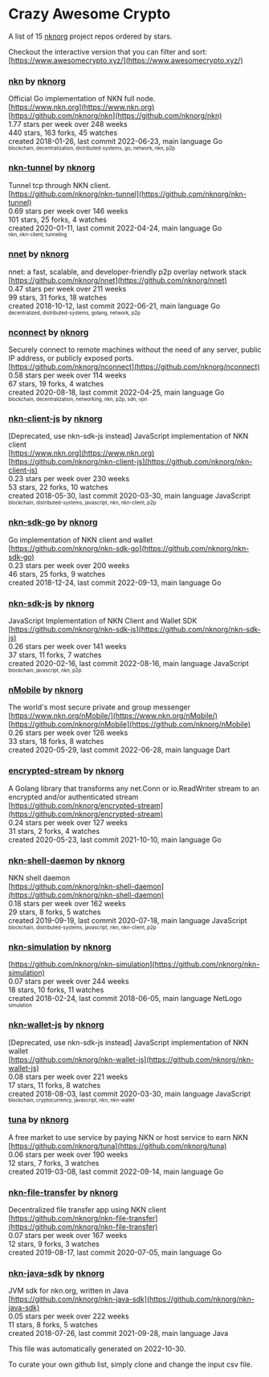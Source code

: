 # Crazy Awesome Crypto
A list of 15 [nknorg](https://github.com/nknorg) project repos ordered by stars.  

Checkout the interactive version that you can filter and sort: 
[https://www.awesomecrypto.xyz/](https://www.awesomecrypto.xyz/)  


### [nkn](https://github.com/nknorg/nkn) by [nknorg](https://github.com/nknorg)  
Official Go implementation of NKN full node.  
[https://www.nkn.org](https://www.nkn.org)  
[https://github.com/nknorg/nkn](https://github.com/nknorg/nkn)  
1.77 stars per week over 248 weeks  
440 stars, 163 forks, 45 watches  
created 2018-01-26, last commit 2022-06-23, main language Go  
<sub><sup>blockchain, decentralization, distributed-systems, go, network, nkn, p2p</sup></sub>


### [nkn-tunnel](https://github.com/nknorg/nkn-tunnel) by [nknorg](https://github.com/nknorg)  
Tunnel tcp through NKN client.  
[https://github.com/nknorg/nkn-tunnel](https://github.com/nknorg/nkn-tunnel)  
0.69 stars per week over 146 weeks  
101 stars, 25 forks, 4 watches  
created 2020-01-11, last commit 2022-04-24, main language Go  
<sub><sup>nkn, nkn-client, tunneling</sup></sub>


### [nnet](https://github.com/nknorg/nnet) by [nknorg](https://github.com/nknorg)  
nnet: a fast, scalable, and developer-friendly p2p overlay network stack  
[https://github.com/nknorg/nnet](https://github.com/nknorg/nnet)  
0.47 stars per week over 211 weeks  
99 stars, 31 forks, 18 watches  
created 2018-10-12, last commit 2022-06-21, main language Go  
<sub><sup>decentralized, distributed-systems, golang, network, p2p</sup></sub>


### [nconnect](https://github.com/nknorg/nconnect) by [nknorg](https://github.com/nknorg)  
Securely connect to remote machines without the need of any server, public IP address, or publicly exposed ports.  
[https://github.com/nknorg/nconnect](https://github.com/nknorg/nconnect)  
0.58 stars per week over 114 weeks  
67 stars, 19 forks, 4 watches  
created 2020-08-18, last commit 2022-04-25, main language Go  
<sub><sup>blockchain, decentralization, networking, nkn, p2p, sdn, vpn</sup></sub>


### [nkn-client-js](https://github.com/nknorg/nkn-client-js) by [nknorg](https://github.com/nknorg)  
[Deprecated, use nkn-sdk-js instead] JavaScript implementation of NKN client  
[https://www.nkn.org](https://www.nkn.org)  
[https://github.com/nknorg/nkn-client-js](https://github.com/nknorg/nkn-client-js)  
0.23 stars per week over 230 weeks  
53 stars, 22 forks, 10 watches  
created 2018-05-30, last commit 2020-03-30, main language JavaScript  
<sub><sup>blockchain, distributed-systems, javascript, nkn, nkn-client, p2p</sup></sub>


### [nkn-sdk-go](https://github.com/nknorg/nkn-sdk-go) by [nknorg](https://github.com/nknorg)  
Go implementation of NKN client and wallet  
[https://github.com/nknorg/nkn-sdk-go](https://github.com/nknorg/nkn-sdk-go)  
0.23 stars per week over 200 weeks  
46 stars, 25 forks, 9 watches  
created 2018-12-24, last commit 2022-09-13, main language Go  


### [nkn-sdk-js](https://github.com/nknorg/nkn-sdk-js) by [nknorg](https://github.com/nknorg)  
JavaScript Implementation of NKN Client and Wallet SDK  
[https://github.com/nknorg/nkn-sdk-js](https://github.com/nknorg/nkn-sdk-js)  
0.26 stars per week over 141 weeks  
37 stars, 11 forks, 7 watches  
created 2020-02-16, last commit 2022-08-16, main language JavaScript  
<sub><sup>blockchain, javascript, nkn, p2p</sup></sub>


### [nMobile](https://github.com/nknorg/nMobile) by [nknorg](https://github.com/nknorg)  
The world's most secure private and group messenger  
[https://www.nkn.org/nMobile/](https://www.nkn.org/nMobile/)  
[https://github.com/nknorg/nMobile](https://github.com/nknorg/nMobile)  
0.26 stars per week over 126 weeks  
33 stars, 18 forks, 8 watches  
created 2020-05-29, last commit 2022-06-28, main language Dart  


### [encrypted-stream](https://github.com/nknorg/encrypted-stream) by [nknorg](https://github.com/nknorg)  
A Golang library that transforms any net.Conn or io.ReadWriter stream to an encrypted and/or authenticated stream  
[https://github.com/nknorg/encrypted-stream](https://github.com/nknorg/encrypted-stream)  
0.24 stars per week over 127 weeks  
31 stars, 2 forks, 4 watches  
created 2020-05-23, last commit 2021-10-10, main language Go  


### [nkn-shell-daemon](https://github.com/nknorg/nkn-shell-daemon) by [nknorg](https://github.com/nknorg)  
NKN shell daemon  
[https://github.com/nknorg/nkn-shell-daemon](https://github.com/nknorg/nkn-shell-daemon)  
0.18 stars per week over 162 weeks  
29 stars, 8 forks, 5 watches  
created 2019-09-19, last commit 2020-07-18, main language JavaScript  
<sub><sup>blockchain, distributed-systems, javascript, nkn, nkn-client, p2p</sup></sub>


### [nkn-simulation](https://github.com/nknorg/nkn-simulation) by [nknorg](https://github.com/nknorg)  
  
[https://github.com/nknorg/nkn-simulation](https://github.com/nknorg/nkn-simulation)  
0.07 stars per week over 244 weeks  
18 stars, 10 forks, 11 watches  
created 2018-02-24, last commit 2018-06-05, main language NetLogo  
<sub><sup>simulation</sup></sub>


### [nkn-wallet-js](https://github.com/nknorg/nkn-wallet-js) by [nknorg](https://github.com/nknorg)  
[Deprecated, use nkn-sdk-js instead] JavaScript implementation of NKN wallet  
[https://github.com/nknorg/nkn-wallet-js](https://github.com/nknorg/nkn-wallet-js)  
0.08 stars per week over 221 weeks  
17 stars, 11 forks, 8 watches  
created 2018-08-03, last commit 2020-03-30, main language JavaScript  
<sub><sup>blockchain, cryptocurrency, javascript, nkn, nkn-wallet</sup></sub>


### [tuna](https://github.com/nknorg/tuna) by [nknorg](https://github.com/nknorg)  
A free market to use service by paying NKN or host service to earn NKN    
[https://github.com/nknorg/tuna](https://github.com/nknorg/tuna)  
0.06 stars per week over 190 weeks  
12 stars, 7 forks, 3 watches  
created 2019-03-08, last commit 2022-09-14, main language Go  


### [nkn-file-transfer](https://github.com/nknorg/nkn-file-transfer) by [nknorg](https://github.com/nknorg)  
Decentralized file transfer app using NKN client  
[https://github.com/nknorg/nkn-file-transfer](https://github.com/nknorg/nkn-file-transfer)  
0.07 stars per week over 167 weeks  
12 stars, 9 forks, 3 watches  
created 2019-08-17, last commit 2020-07-05, main language Go  


### [nkn-java-sdk](https://github.com/nknorg/nkn-java-sdk) by [nknorg](https://github.com/nknorg)  
JVM sdk for nkn.org, written in Java  
[https://github.com/nknorg/nkn-java-sdk](https://github.com/nknorg/nkn-java-sdk)  
0.05 stars per week over 222 weeks  
11 stars, 8 forks, 5 watches  
created 2018-07-26, last commit 2021-09-28, main language Java  


This file was automatically generated on 2022-10-30.  

To curate your own github list, simply clone and change the input csv file.  